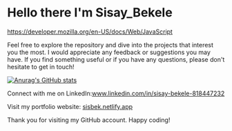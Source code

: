 # Hello there I'm Sisay_Bekele

https://developer.mozilla.org/en-US/docs/Web/JavaScript


Feel free to explore the repository and dive into the projects that interest you the most. I would appreciate any feedback or suggestions you may have. If you find something useful or if you have any questions, please don't hesitate to get in touch!

[![Anurag's GitHub stats](https://github-readme-stats.vercel.app/api?username=sisay2143)](https://github.com/anuraghazra/github-readme-stats)


Connect with me on LinkedIn:www.linkedin.com/in/sisay-bekele-818447232

Visit my portfolio website: [sisbek.netlify.app](https://sisbek.netlify.app/)

Thank you for visiting my GitHub account. Happy coding!

